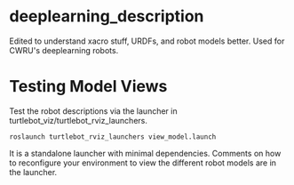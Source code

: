 # deeplearning_description

Edited to understand xacro stuff, URDFs, and robot models better.
Used for CWRU's deeplearning robots.

# Testing Model Views

Test the robot descriptions via the launcher in 
turtlebot_viz/turtlebot_rviz_launchers.

    roslaunch turtlebot_rviz_launchers view_model.launch

It is a standalone launcher with minimal dependencies. Comments
on how to reconfigure your environment to view the different
robot models are in the launcher.
